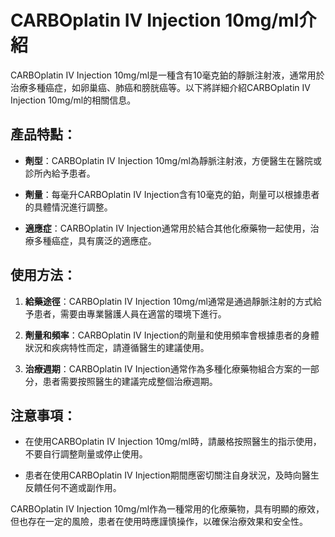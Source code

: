 # CARBOplatin IV Injection 10mg/ml介紹
CARBOplatin IV Injection 10mg/ml是一種含有10毫克鉑的靜脈注射液，通常用於治療多種癌症，如卵巢癌、肺癌和膀胱癌等。以下將詳細介紹CARBOplatin IV Injection 10mg/ml的相關信息。
## 產品特點：
- **劑型**：CARBOplatin IV Injection 10mg/ml為靜脈注射液，方便醫生在醫院或診所內給予患者。
- **劑量**：每毫升CARBOplatin IV Injection含有10毫克的鉑，劑量可以根據患者的具體情況進行調整。
- **適應症**：CARBOplatin IV Injection通常用於結合其他化療藥物一起使用，治療多種癌症，具有廣泛的適應症。
## 使用方法：
1. **給藥途徑**：CARBOplatin IV Injection 10mg/ml通常是通過靜脈注射的方式給予患者，需要由專業醫護人員在適當的環境下進行。
2. **劑量和頻率**：CARBOplatin IV Injection的劑量和使用頻率會根據患者的身體狀況和疾病特性而定，請遵循醫生的建議使用。
3. **治療週期**：CARBOplatin IV Injection通常作為多種化療藥物組合方案的一部分，患者需要按照醫生的建議完成整個治療週期。
## 注意事項：
- 在使用CARBOplatin IV Injection 10mg/ml時，請嚴格按照醫生的指示使用，不要自行調整劑量或停止使用。
- 患者在使用CARBOplatin IV Injection期間應密切關注自身狀況，及時向醫生反饋任何不適或副作用。
CARBOplatin IV Injection 10mg/ml作為一種常用的化療藥物，具有明顯的療效，但也存在一定的風險，患者在使用時應謹慎操作，以確保治療效果和安全性。